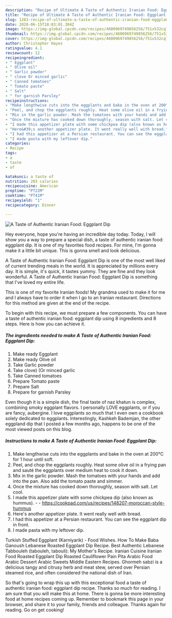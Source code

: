 ```yaml
---
description: "Recipe of Ultimate A Taste of Authentic Iranian Food: Eggplant Dip"
title: "Recipe of Ultimate A Taste of Authentic Iranian Food: Eggplant Dip"
slug: 1283-recipe-of-ultimate-a-taste-of-authentic-iranian-food-eggplant-dip
date: 2020-06-15T18:03:01.304Z
image: https://img-global.cpcdn.com/recipes/4600969749856256/751x532cq70/a-taste-of-authentic-iranian-food-eggplant-dip-recipe-main-photo.jpg
thumbnail: https://img-global.cpcdn.com/recipes/4600969749856256/751x532cq70/a-taste-of-authentic-iranian-food-eggplant-dip-recipe-main-photo.jpg
cover: https://img-global.cpcdn.com/recipes/4600969749856256/751x532cq70/a-taste-of-authentic-iranian-food-eggplant-dip-recipe-main-photo.jpg
author: Christopher Hayes
ratingvalue: 4.1
reviewcount: 12
recipeingredient:
- " Eggplant"
- " Olive oil"
- " Garlic powder"
- " clove Or minced garlic"
- " Canned tomatoes"
- " Tomato paste"
- " Salt"
- " for garnish Parsley"
recipeinstructions:
- "Make lengthwise cuts into the eggplants and bake in the oven at 200℃ for 1 hour until soft."
- "Peel, and chop the eggplants roughly. Heat some olive oil in a frying pan and sauté the eggplants over medium heat to cook it down."
- "Mix in the garlic powder. Mash the tomatoes with your hands and add into the pan. Also add the tomato paste and simmer."
- "Once the mixture has cooked down thoroughly, season with salt. Let cool."
- "I made this appetizer plate with some chickpea dip (also known as hummus).  https://cookpad.com/us/recipes/148207-moroccan-style-hummus"
- "Here&#39;s another appetizer plate. It went really well with bread."
- "I had this appetizer at a Persian restaurant. You can see the eggplant dip in front."
- "I made pasta with my leftover dip."
categories:
- Recipe
tags:
- a
- taste
- of

katakunci: a taste of 
nutrition: 203 calories
recipecuisine: American
preptime: "PT22M"
cooktime: "PT41M"
recipeyield: "1"
recipecategory: Dinner

---
```



![A Taste of Authentic Iranian Food: Eggplant Dip](https://img-global.cpcdn.com/recipes/4600969749856256/751x532cq70/a-taste-of-authentic-iranian-food-eggplant-dip-recipe-main-photo.jpg)

Hey everyone, hope you're having an incredible day today. Today, I will show you a way to prepare a special dish, a taste of authentic iranian food: eggplant dip. It is one of my favorites food recipes. For mine, I'm gonna make it a little bit unique. This is gonna smell and look delicious.

A Taste of Authentic Iranian Food: Eggplant Dip is one of the most well liked of current trending meals in the world. It is appreciated by millions every day. It is simple, it's quick, it tastes yummy. They are fine and they look wonderful. A Taste of Authentic Iranian Food: Eggplant Dip is something that I've loved my entire life.

This is one of my favorite Iranian foods! My grandma used to make it for me and I always have to order it when I go to an Iranian restaurant. Directions for this method are given at the end of the recipe.


To begin with this recipe, we must prepare a few components. You can have a taste of authentic iranian food: eggplant dip using 8 ingredients and 8 steps. Here is how you can achieve it.

<!--inarticleads1-->

##### The ingredients needed to make A Taste of Authentic Iranian Food: Eggplant Dip:

1. Make ready  Eggplant
1. Make ready  Olive oil
1. Take  Garlic powder
1. Take  clove) (Or minced garlic
1. Take  Canned tomatoes
1. Prepare  Tomato paste
1. Prepare  Salt
1. Prepare  for garnish Parsley


Even though it is a simple dish, the final taste of naz khatun is complex, combining smoky eggplant flavors. I personally LOVE eggplants, or if you are fancy, aubergine. I love eggplants so much that I even own a cookbook solely dedicated to eggplants. Interestingly, Kashkeh Bademjan, the other eggpland dip that I posted a few months ago, happens to be one of the most viewed posts on this blog. 

<!--inarticleads2-->

##### Instructions to make A Taste of Authentic Iranian Food: Eggplant Dip:

1. Make lengthwise cuts into the eggplants and bake in the oven at 200℃ for 1 hour until soft.
1. Peel, and chop the eggplants roughly. Heat some olive oil in a frying pan and sauté the eggplants over medium heat to cook it down.
1. Mix in the garlic powder. Mash the tomatoes with your hands and add into the pan. Also add the tomato paste and simmer.
1. Once the mixture has cooked down thoroughly, season with salt. Let cool.
1. I made this appetizer plate with some chickpea dip (also known as hummus). -  - https://cookpad.com/us/recipes/148207-moroccan-style-hummus
1. Here&#39;s another appetizer plate. It went really well with bread.
1. I had this appetizer at a Persian restaurant. You can see the eggplant dip in front.
1. I made pasta with my leftover dip.


Turkish Stuffed Eggplant (Karniyarik) - Food Wishes. How To Make Baba Ganoush Lebanese Roasted Eggplant Dip Recipe. Best Authentic Lebanese Tabbouleh (tabouleh, tabouli): My Mother&#39;s Recipe. Iranian Cuisine Iranian Food Roasted Eggplant Dip Roasted Cauliflower Pain Pita Arabic Food Arabic Dessert Arabic Sweets Middle Eastern Recipes. Ghormeh sabzi is a delicious tangy and citrusy herb and meat stew, served over Persian steamed rice, and often considered the national dish of Iran. 

So that's going to wrap this up with this exceptional food a taste of authentic iranian food: eggplant dip recipe. Thanks so much for reading. I am sure that you will make this at home. There is gonna be more interesting food at home recipes coming up. Remember to bookmark this page in your browser, and share it to your family, friends and colleague. Thanks again for reading. Go on get cooking!
